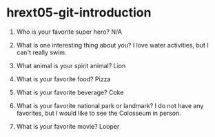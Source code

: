 # hrext05-git-introduction

1. Who is your favorite super hero?
N/A

2. What is one interesting thing about you?
I love water activities, but I can't really swim. 

3. What animal is your spirit animal?
Lion


4. What is your favorite food?
Pizza


5. What is your favorite beverage?
Coke

6. What is your favorite national park or landmark?
I do not have any favorites, but I would like to see the Colosseum in person. 


7. What is your favorite movie?
Looper
